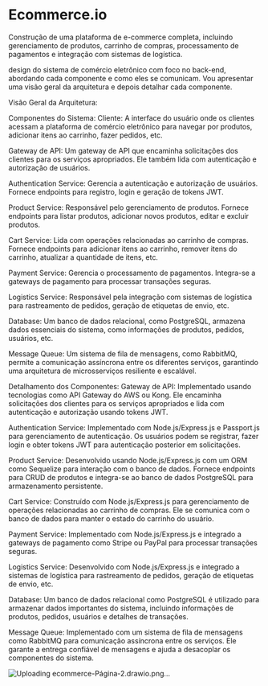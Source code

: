 # Ecommerce.io
Construção de uma plataforma de e-commerce completa, incluindo gerenciamento de produtos, carrinho de compras, processamento de pagamentos e integração com sistemas de logística.


design do sistema de comércio eletrônico com foco no back-end, abordando cada componente e como eles se comunicam. Vou apresentar uma visão geral da arquitetura e depois detalhar cada componente.

Visão Geral da Arquitetura:

Componentes do Sistema:
Cliente: A interface do usuário onde os clientes acessam a plataforma de comércio eletrônico para navegar por produtos, adicionar itens ao carrinho, fazer pedidos, etc.

Gateway de API: Um gateway de API que encaminha solicitações dos clientes para os serviços apropriados. Ele também lida com autenticação e autorização de usuários.

Authentication Service: Gerencia a autenticação e autorização de usuários. Fornece endpoints para registro, login e geração de tokens JWT.

Product Service: Responsável pelo gerenciamento de produtos. Fornece endpoints para listar produtos, adicionar novos produtos, editar e excluir produtos.

Cart Service: Lida com operações relacionadas ao carrinho de compras. Fornece endpoints para adicionar itens ao carrinho, remover itens do carrinho, atualizar a quantidade de itens, etc.

Payment Service: Gerencia o processamento de pagamentos. Integra-se a gateways de pagamento para processar transações seguras.

Logistics Service: Responsável pela integração com sistemas de logística para rastreamento de pedidos, geração de etiquetas de envio, etc.

Database: Um banco de dados relacional, como PostgreSQL, armazena dados essenciais do sistema, como informações de produtos, pedidos, usuários, etc.

Message Queue: Um sistema de fila de mensagens, como RabbitMQ, permite a comunicação assíncrona entre os diferentes serviços, garantindo uma arquitetura de microsserviços resiliente e escalável.

Detalhamento dos Componentes:
Gateway de API: Implementado usando tecnologias como API Gateway do AWS ou Kong. Ele encaminha solicitações dos clientes para os serviços apropriados e lida com autenticação e autorização usando tokens JWT.

Authentication Service: Implementado com Node.js/Express.js e Passport.js para gerenciamento de autenticação. Os usuários podem se registrar, fazer login e obter tokens JWT para autenticação posterior em solicitações.

Product Service: Desenvolvido usando Node.js/Express.js com um ORM como Sequelize para interação com o banco de dados. Fornece endpoints para CRUD de produtos e integra-se ao banco de dados PostgreSQL para armazenamento persistente.

Cart Service: Construído com Node.js/Express.js para gerenciamento de operações relacionadas ao carrinho de compras. Ele se comunica com o banco de dados para manter o estado do carrinho do usuário.

Payment Service: Implementado com Node.js/Express.js e integrado a gateways de pagamento como Stripe ou PayPal para processar transações seguras.

Logistics Service: Desenvolvido com Node.js/Express.js e integrado a sistemas de logística para rastreamento de pedidos, geração de etiquetas de envio, etc.

Database: Um banco de dados relacional como PostgreSQL é utilizado para armazenar dados importantes do sistema, incluindo informações de produtos, pedidos, usuários e detalhes de transações.

Message Queue: Implementado com um sistema de fila de mensagens como RabbitMQ para comunicação assíncrona entre os serviços. Ele garante a entrega confiável de mensagens e ajuda a desacoplar os componentes do sistema.

![Uploading ecommerce-Página-2.drawio.png…]()
